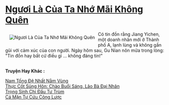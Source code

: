 <a href="https://truyentiki.com/nguoi-la-cua-ta-nho-mai-khong-quen.31911/" title="Ngươi Là Của Ta Nhớ Mãi Không Quên"><h1>Ngươi Là Của Ta Nhớ Mãi Không Quên</h1></a><div style="display:table"><img align="right" style="float: left; padding: 10px;" src="https://truyentiki.com/a/img/str/src/31911.jpg" alt="Ngươi Là Của Ta Nhớ Mãi Không Quên">Có tin đồn rằng Jiang Yichen, một doanh nhân mới ở Thành phố A, lạnh lùng và không gần gũi với cảm xúc của con người. Ngày hôm sau, Gu Nian nôn mửa trong lòng: "Tin đồn hay bất cứ điều gì ... không đáng tin!"</div><p><br><b>Truyện Hay Khác :</b></p><a href="https://truyentiki.com/nam-tong-de-nhat-nam-vung.31910/" alt="Nam Tống Đệ Nhất Nằm Vùng">Nam Tống Đệ Nhất Nằm Vùng</a><br/><a href="https://github.com/nownovels/top500/tree/master/truyenhay/33581/" alt="Thực Cốt Sủng Hôn: Chào Buổi Sáng, Lão Bà Đại Nhân">Thực Cốt Sủng Hôn: Chào Buổi Sáng, Lão Bà Đại Nhân</a><br/><a href="https://github.com/nownovels/top500/tree/master/truyenhay/33613/" alt="Trọng Sinh Chi Đầu Tư Trùm">Trọng Sinh Chi Đầu Tư Trùm</a><br/><a href="https://truyencv2020.blogspot.com/2020/06/ca-man-tu-cuu-cong-luoc.html" alt="Cá Mặn Tự Cứu Công Lược">Cá Mặn Tự Cứu Công Lược</a><br/>